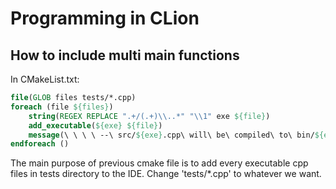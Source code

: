 # Programming in CLion

## How to include multi main functions

In CMakeList.txt:

```cmake
file(GLOB files tests/*.cpp)
foreach (file ${files})
    string(REGEX REPLACE ".+/(.+)\\..*" "\\1" exe ${file})
    add_executable(${exe} ${file})
    message(\ \ \ \ --\ src/${exe}.cpp\ will\ be\ compiled\ to\ bin/${exe})
endforeach ()
```

The main purpose of previous cmake file is to add every executable cpp files in tests directory to the IDE. Change 'tests/*.cpp' to whatever we want.

